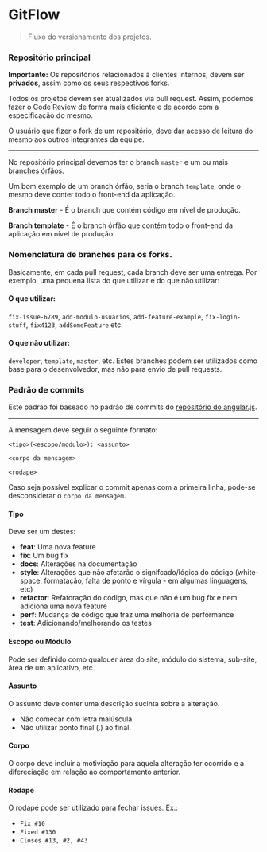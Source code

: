 # GitFlow

> Fluxo do versionamento dos projetos.

### Repositório principal

**Importante:** Os repositórios relacionados à clientes internos, devem ser **privados**, assim como os seus respectivos forks.

Todos os projetos devem ser atualizados via pull request. Assim, podemos fazer o Code Review de forma mais eficiente e de acordo com a especificação do mesmo.

O usuário que fizer o fork de um repositório, deve dar acesso de leitura do mesmo aos outros integrantes da equipe.

---

No repositório principal devemos ter o branch `master` e um ou mais [branches órfãos](https://git-scm.com/docs/git-checkout/1.7.3.1).

Um bom exemplo de um branch órfão, seria o branch `template`, onde o mesmo deve conter todo o front-end da aplicação.

**Branch master** - É o branch que contém código em nível de produção.

**Branch template** - É o branch órfão que contém todo o front-end da aplicação em nível de produção.

### Nomenclatura de branches para os forks.

Basicamente, em cada pull request, cada branch deve ser uma entrega. Por exemplo, uma pequena lista do que utilizar e do que não utilizar: 

#### O que utilizar:

`fix-issue-6789`, `add-modulo-usuarios`, `add-feature-example`, `fix-login-stuff`, `fix4123`, `addSomeFeature` etc.

#### O que não utilizar:

`developer`, `template`, `master`, etc. Estes branches podem ser utilizados como base para o desenvolvedor, mas não para envio de pull requests.


### Padrão de commits

Este padrão foi baseado no padrão de commits do [repositório do angular.js](https://github.com/angular/angular.js/blob/master/CONTRIBUTING.md#commit).

---

A mensagem deve seguir o seguinte formato:

```
<tipo>(<escopo/modulo>): <assunto>

<corpo da mensagem>

<rodape>
```

Caso seja possível explicar o commit apenas com a primeira linha, pode-se desconsiderar o `corpo da mensagem`.

#### Tipo

Deve ser um destes:

- **feat**: Uma nova feature
- **fix**: Um bug fix
- **docs**: Alterações na documentação
- **style**: Alterações que não afetarão o signifcado/lógica do código (white-space, formatação, falta de ponto e vírgula - em algumas linguagens, etc)
- **refactor**: Refatoração do código, mas que não é um bug fix e nem adiciona uma nova feature
- **perf**: Mudança de código que traz uma melhoria de performance
- **test**: Adicionando/melhorando os testes

#### Escopo ou Módulo

Pode ser definido como qualquer área do site, módulo do sistema, sub-site, área de um aplicativo, etc.

#### Assunto

O assunto deve conter uma descrição sucinta sobre a alteração.

- Não começar com letra maiúscula
- Não utilizar ponto final (.) ao final.

#### Corpo

O corpo deve incluir a motiviação para aquela alteração ter ocorrido e a difereciação em relação ao comportamento anterior.

#### Rodape

O rodapé pode ser utilizado para fechar issues. Ex.:

- `Fix #10`
- `Fixed #130`
- `Closes #13, #2, #43`
